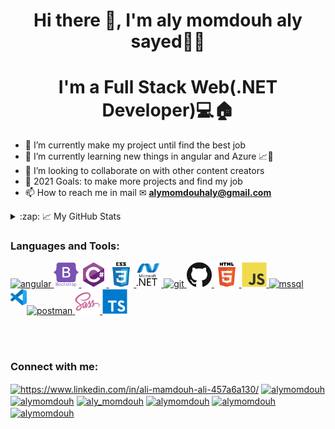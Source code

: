 ### <h1 align="center">Hi there 👋, I'm aly momdouh aly sayed👨‍🎓 </h1> 

## <h1 align="center">I'm a Full Stack Web(.NET Developer)💻🏠</h1> 

- 🔭 I’m currently make my project until find the best job 
- 🌱 I’m currently learning new things in angular and Azure 📈📅
- 👯 I’m looking to collaborate on with other content creators
- 🥅 2021 Goals: to make more projects and find my job
- 📫 How to reach me in mail ✉ **alymomdouhaly@gmail.com**
<!-- - ⚡ Fun fact: I love to watch scientific movies in special marvel 
- ✨ Follow Me | [My linkedin](https://www.linkedin.com/in/ali-mamdouh-ali-457a6a130/)
 --> 
 <details>
  <summary>
    :zap: &#x1f4c8; My GitHub Stats
  </summary> 
 <a href="https://github.com/alymomdouh/alymomdouh"> <img align="center" src="https://github-readme-stats.vercel.app/api?username=alymomdouh&show_icons=true&line_height=27&count_private=true&title_color=000000&text_color=000000&icon_color=FAC051" alt="alymomdouh's GitHub Stats" /></a>
 <p><img align="center" src="https://github-readme-streak-stats.herokuapp.com/?user=alymomdouh&" alt="alymomdouh" /></p>
 <a href="https://github.com/alymomdouh/alymomdouh"> <img align="center" src="https://github-readme-stats.vercel.app/api/top-langs/?username=alymomdouh&langs_count=8&title_color=000000&text_color=000000" /></a>  

</details>

<!-- 
how make this 
<a href="https://github.com/alymomdouh/alymomdouh">
  <img align="center" src="https://github-readme-stats.vercel.app/api/top-langs/?username=alymomdouh&layout=compact&hide=java,html&title_color=000000&text_color=000000" />
</a> -->
<!-- https://github.com/anuraghazra/github-readme-stats -->
<!-- the best here creative-profile https://github.com/coderjojo/creative-profile-readme  and here https://awesome-github-readme-profile.netlify.app/-->
[twitter]:  https://twitter.com/ali-mamdouh-ali
[youtube]:  https://www.youtube.com/channel/ali-mamdouh-ali
[instagram]:https://www.instagram.com/ali-mamdouh-ali
[linkedin]: https://www.linkedin.com/in/ali-mamdouh-ali-457a6a130
[Facebook]: https://www.facebook.com/profile.php?id=ali-mamdouh-ali

<!-- Next Level GitHub Profile README (NEW) | How To Create An Amazing Profile ReadMe With GitHub Actions -->
<!-- https://www.youtube.com/watch?v=ECuqb5Tv9qI&ab_channel=codeSTACKr -->
<!-- Emoji Cheat Sheet website link -->
<!-- https://www.webfx.com/tools/emoji-cheat-sheet/ -->
 
<h3 align="left">Languages and Tools: </h3>
<p align="left"> 
 <a href="https://angular.io" target="_blank"> <img src="https://angular.io/assets/images/logos/angular/angular.svg" alt="angular" width="40" height="40"/> </a> 
 <a href="https://getbootstrap.com" target="_blank"> <img src="https://raw.githubusercontent.com/devicons/devicon/master/icons/bootstrap/bootstrap-plain-wordmark.svg"       alt="bootstrap" width="40" height="40"/> </a> 
 <a href="https://www.w3schools.com/cs/" target="_blank"> <img src="https://raw.githubusercontent.com/devicons/devicon/master/icons/csharp/csharp-original.svg" alt="csharp" width="40" height="40"/> </a> 
 <a href="https://www.w3schools.com/css/" target="_blank"> <img src="https://raw.githubusercontent.com/devicons/devicon/master/icons/css3/css3-original-wordmark.svg" alt="css3" width="40" height="40"/> </a> 
 <a href="https://dotnet.microsoft.com/" target="_blank"> <img src="https://raw.githubusercontent.com/devicons/devicon/master/icons/dot-net/dot-net-original-wordmark.svg" alt="dotnet" width="40" height="40"/> </a> <a href="https://git-scm.com/" target="_blank"> <img src="https://www.vectorlogo.zone/logos/git-scm/git-scm-icon.svg" alt="git" width="40" height="40"/> </a> <a href="https://github.com/" target="_blank"> <img src="https://raw.githubusercontent.com/github/explore/78df643247d429f6cc873026c0622819ad797942/topics/github/github.png" alt="github" width="40" height="40"/> </a>  
<a href="https://www.w3.org/html/" target="_blank"> <img src="https://raw.githubusercontent.com/devicons/devicon/master/icons/html5/html5-original-wordmark.svg" alt="html5" width="40" height="40"/> </a> 
 <a href="https://developer.mozilla.org/en-US/docs/Web/JavaScript" target="_blank"> <img src="https://raw.githubusercontent.com/devicons/devicon/master/icons/javascript/javascript-original.svg" alt="javascript" width="40" height="40"/> </a> 
 <a href="https://www.microsoft.com/en-us/sql-server" target="_blank"> <img src="https://www.svgrepo.com/show/303229/microsoft-sql-server-logo.svg" alt="mssql" width="40" height="40"/> </a>  
 <a href="https://postman.com" target="_blank"> <img src="https://www.vectorlogo.zone/logos/getpostman/getpostman-icon.svg" alt="postman" width="40" height="40"/> </a> 
 <a href="https://sass-lang.com" target="_blank"> <img src="https://raw.githubusercontent.com/devicons/devicon/master/icons/sass/sass-original.svg" alt="sass" width="40" height="40"/> </a> 
 <a href="https://code.visualstudio.com/" target="_blank"> <img align="left" alt="Visual Studio Code" width="26px" src="https://raw.githubusercontent.com/github/explore/80688e429a7d4ef2fca1e82350fe8e3517d3494d/topics/visual-studio-code/visual-studio-code.png" /></a> 
 <a href="https://www.typescriptlang.org/" target="_blank"> <img src="https://raw.githubusercontent.com/devicons/devicon/master/icons/typescript/typescript-original.svg" alt="typescript" width="40" height="40"/> </a></p> 

<!-- <img align="left" alt="HTML5" width="26px" src="https://raw.githubusercontent.com/github/explore/80688e429a7d4ef2fca1e82350fe8e3517d3494d/topics/html/html.png" /> -->
<!-- <img align="left" alt="CSS3" width="26px" src="https://raw.githubusercontent.com/github/explore/80688e429a7d4ef2fca1e82350fe8e3517d3494d/topics/css/css.png" /> -->
<!-- <img align="left" alt="javascript" width="26px" src="https://github.com/abranhe/programming-languages-logos/blob/master/src/javascript/javascript.png" /> -->
<!-- <img align="left" alt="angularjs" width="26px" src="https://github.com/devicons/devicon/blob/master/icons/angularjs/angularjs-original-wordmark.svg" /> -->
<!-- <img align="left" alt="bootstrap" width="26px" src="https://github.com/devicons/devicon/blob/master/icons/bootstrap/bootstrap-plain-wordmark.svg" /> -->
<!-- <img align="left" alt="dotnetcore" width="26px" src="https://github.com/devicons/devicon/blob/master/icons/dotnetcore/dotnetcore-original.svg" /> -->
<!-- <img align="left" alt="dot-net" width="26px" src="https://github.com/devicons/devicon/blob/master/icons/dot-net/dot-net-original-wordmark.svg" /> -->
<!-- <img align="left" alt="csharp" width="26px" src="https://github.com/devicons/devicon/blob/master/icons/csharp/csharp-original.svg" /> -->
<!-- <img align="left" alt="codepen" width="26px" src="https://github.com/devicons/devicon/blob/master/icons/codepen/codepen-original-wordmark.svg"/> -->
<!-- <img align="left" alt="SQL" width="26px" src="https://raw.githubusercontent.com/github/explore/80688e429a7d4ef2fca1e82350fe8e3517d3494d/topics/sql/sql.png" /> -->
<!-- <img align="left" alt="jquery" width="26px" src="https://github.com/devicons/devicon/blob/master/icons/jquery/jquery-original-wordmark.svg" /> -->
<!-- <img align="left" alt="sass" width="26px" src="https://github.com/devicons/devicon/blob/master/icons/sass/sass-original.svg" /> -->
<!-- <img align="left" alt="visual-studio" width="70px" src="https://www.windowscentral.com/sites/wpcentral.com/files/styles/large/public/field/image/2018/05/visual-studio-logo.jpg" /> -->
<!--  <img align="left" alt=" " width="26px" src=" " />  -->
<!-- <img align="left" alt="Git" width="45px" src="https://raw.githubusercontent.com/github/explore/80688e429a7d4ef2fca1e82350fe8e3517d3494d/topics/git/git.png" /> -->
<br />
<br /> 
<h3 align="left">Connect with me:</h3>
<p align="left"> 
 <a href="https://www.linkedin.com/in/ali-mamdouh-ali-457a6a130/" target="_blank"><img align="center" src="https://raw.githubusercontent.com/rahuldkjain/github-profile-readme-generator/master/src/images/icons/Social/linked-in-alt.svg" alt="https://www.linkedin.com/in/ali-mamdouh-ali-457a6a130/" height="30" width="40" /></a> 
<a href="https://codepen.io/alymomdouh" target="_blank"><img align="center" src="https://raw.githubusercontent.com/rahuldkjain/github-profile-readme-generator/master/src/images/icons/Social/codepen.svg" alt="alymomdouh" height="30" width="40" /></a> 
<a href="https://twitter.com/alymomdouh" target="_blank"><img align="center" src="https://raw.githubusercontent.com/rahuldkjain/github-profile-readme-generator/master/src/images/icons/Social/twitter.svg" alt="alymomdouh" height="30" width="40" /></a>  
<a href="https://www.hackerrank.com/aly_momdouh" target="_blank"><img align="center" src="https://raw.githubusercontent.com/rahuldkjain/github-profile-readme-generator/master/src/images/icons/Social/hackerrank.svg" alt="aly_momdouh" height="30" width="40" /></a> 
<a href="https://www.facebook.com/alymomdouh.aly" target="_blank"><img align="center" src="https://raw.githubusercontent.com/rahuldkjain/github-profile-readme-generator/master/src/images/icons/Social/facebook.svg" alt="alymomdouh" height="30" width="40" /></a> 
 <a href="https://instagram.com/alymomdouh" target="_blank"><img align="center" src="https://raw.githubusercontent.com/rahuldkjain/github-profile-readme-generator/master/src/images/icons/Social/instagram.svg" alt="alymomdouh" height="30" width="40" /></a> 
<a href="https://www.telegram.me/alymomdouh" target="_blank"><img align="center" src="https://user-images.githubusercontent.com/33808080/147296524-fabcc5c9-0544-42be-9ee8-d06d0e34627a.png" alt="alymomdouh" height="30" width="40" /></a> 
 </p>   
